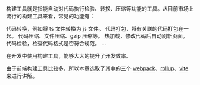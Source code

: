 构建工具就是指能自动对代码执行检验、转换、压缩等功能的工具。从目前市场上流行的构建工具来看，常见的功能有：

代码转换，例如将 ts 文件转换为 js 文件。
代码打包，将有关联的代码打包在一起。
代码压缩、文件压缩、gzip 压缩等。
热加载，修改代码后自动刷新页面。
代码检验，检查代码格式是否符合规范。 ...


在开发中使用构建工具，能够大大的提升了开发效率。

由于前端构建工具比较多，所以本章选取了其中的三个 [webpack](https://webpack.docschina.org/concepts/)、[rollup](https://www.rollupjs.com/)、[vite](https://github.com/vitejs/vite) 来进行讲解。